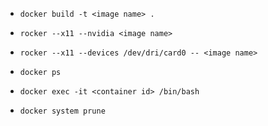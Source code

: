 - `docker build -t <image name> .`

- `rocker --x11 --nvidia <image name>`

- `rocker --x11 --devices /dev/dri/card0 -- <image name>`

- `docker ps`
  
- `docker exec -it <container id> /bin/bash`

- `docker system prune`